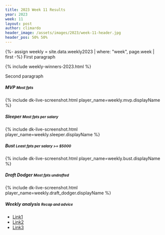 ```yaml
---
title: 2023 Week 11 Results
year: 2023
week: 11
layout: post
author: climardo
header_image: /assets/images/2023/week-11-header.jpg
header_pos: 50% 50%
---
```


{%- assign weekly = site.data.weekly2023 | where: "week", page.week | first -%}
First paragraph

{% include weekly-winners-2023.html %}

Second paragraph

##### MVP <small class="text-muted">Most fpts</small>
{% include dk-live-screenshot.html player_name=weekly.mvp.displayName %}

##### Sleeper <small class="text-muted">Most fpts per salary</small>
{% include dk-live-screenshot.html player_name=weekly.sleeper.displayName %}

##### Bust <small class="text-muted">Least fpts per salary >= $5000</small>
{% include dk-live-screenshot.html player_name=weekly.bust.displayName %}

##### Draft Dodger <small class="text-muted">Most fpts undrafted</small>
{% include dk-live-screenshot.html player_name=weekly.draft_dodger.displayName %}

##### Weekly analysis <small class="text-muted">Recap and advice</small>
- [Link1](#)
- [Link2](#)
- [Link3](#)
